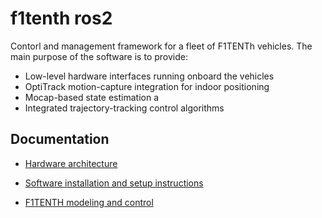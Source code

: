 # f1tenth ros2

Contorl and management framework for a fleet of F1TENTh vehicles. The main purpose of the software is to provide:

- Low-level hardware interfaces running onboard the vehicles
- OptiTrack motion-capture integration for indoor positioning
- Mocap-based state estimation a
- Integrated trajectory-tracking control algorithms

## Documentation

- [Hardware architecture](/table_of_contents/hardware_architecture.md)

- [Software installation and setup instructions](/table_of_contents/software_installation_new.md)

<!--- - [Working with the F1TENTH vehicles](/table_of_contents/working_with_vehicles.md)
--->

- [F1TENTH modeling and control](/table_of_contents/modelling.md)